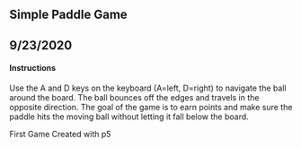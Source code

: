 ## Simple Paddle Game 
## 9/23/2020

#### Instructions 
Use the A and D keys on the keyboard (A=left, D=right) to navigate the ball around the board.
The ball bounces off the edges and travels in the opposite direction. The goal of the game is to earn points and make sure the paddle hits the moving ball without letting it fall below the board. 

First Game Created with p5